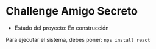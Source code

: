 <h1> Challenge Amigo Secreto </h1>

- Estado del proyecto: En construcción


Para ejecutar el sistema, debes poner: ```nps install react```

